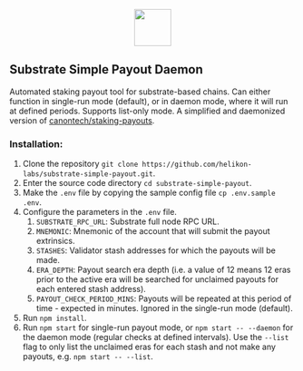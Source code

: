 <p align="center"><img width="65" src="https://raw.githubusercontent.com/helikon-labs/substrate-simple-payout/main/readme_files/substrate_logo_white_over_pink.png"></p>

## Substrate Simple Payout Daemon

Automated staking payout tool for substrate-based chains. Can either function in single-run mode (default), or in daemon mode, where it will run at defined periods. Supports list-only mode. A simplified and daemonized version of [canontech/staking-payouts](https://github.com/canontech/staking-payouts).

### Installation:

1. Clone the repository `git clone https://github.com/helikon-labs/substrate-simple-payout.git`.
2. Enter the source code directory `cd substrate-simple-payout`.
3. Make the `.env` file by copying the sample config file `cp .env.sample .env`.
4. Configure the parameters in the `.env` file.
    1. `SUBSTRATE_RPC_URL`: Substrate full node RPC URL.
    2. `MNEMONIC`: Mnemonic of the account that will submit the payout extrinsics.
    3. `STASHES`: Validator stash addresses for which the payouts will be made.
    4. `ERA_DEPTH`: Payout search era depth (i.e. a value of 12 means 12 eras prior to the active era will be searched for unclaimed payouts for each entered stash address).
    5. `PAYOUT_CHECK_PERIOD_MINS`: Payouts will be repeated at this period of time - expected in minutes. Ignored in the single-run mode (default).
5. Run `npm install`.
6. Run `npm start` for single-run payout mode, or `npm start -- --daemon` for the daemon mode (regular checks at defined intervals). Use the `--list` flag to only list the unclaimed eras for each stash and not make any payouts, e.g. `npm start -- --list`.